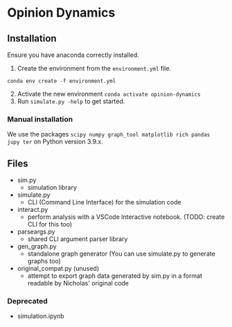 # Opinion Dynamics 


## Installation
Ensure you have anaconda correctly installed.
1. Create the environment from the `environment.yml` file.
```
conda env create -f environment.yml
```
2. Activate the new environment `conda activate opinion-dynamics`
3. Run `simulate.py -help` to get started.

### Manual installation
We use the packages `scipy numpy graph_tool matplotlib rich pandas jupy
ter` on Python version 3.9.x.

## Files
- sim.py
    - simulation library
- simulate.py
    - CLI (Command Line Interface) for the simulation code
- interact.py
    - perform analysis with a VSCode Interactive notebook. (TODO: create CLI for this too)
- parseargs.py
    - shared CLI argument parser library
- gen_graph.py
    - standalone graph generator  (You can use simulate.py to generate graphs too)
- original_compat.py (unused)
    - attempt to export graph data generated by sim.py in a format readable by Nicholas' original code


### Deprecated
- simulation.ipynb
